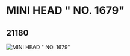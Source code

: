 # MINI HEAD " NO. 1679"
## 21180
![MINI HEAD " NO. 1679"](https://lc-www-live-s.legocdn.com/media/bricks/5/2/6115089.jpg)